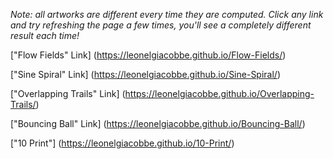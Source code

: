 *Note: all artworks are different every time they are computed. Click any link and try refreshing the page a few times, you'll see a completely different result each time!*

["Flow Fields" Link] (https://leonelgiacobbe.github.io/Flow-Fields/)

["Sine Spiral" Link] (https://leonelgiacobbe.github.io/Sine-Spiral/)

["Overlapping Trails" Link] (https://leonelgiacobbe.github.io/Overlapping-Trails/)

["Bouncing Ball" Link] (https://leonelgiacobbe.github.io/Bouncing-Ball/)

["10 Print"] (https://leonelgiacobbe.github.io/10-Print/)
